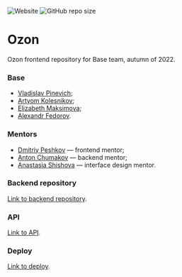 ![Website](https://img.shields.io/website?up_color=red&up_message=down&url=http%3A%2F%2F89.208.198.137%3A8081%2F) ![GitHub repo size](https://img.shields.io/github/repo-size/frontend-park-mail-ru/2022_2_Base)

# Ozon

Ozon frontend repository for Base team, autumn of 2022.

### Base

* [Vladislav Pinevich](https://github.com/tUnknownLegend);
* [Artyom Kolesnikov](https://github.com/EuphoriaAbsorber);
* [Elizabeth Maksimova](https://github.com/Liza1040);
* [Alexandr Fedorov](https://github.com/thelvv).

### Mentors

* [Dmitriy Peshkov](https://github.com/DPeshkoff) — frontend mentor;
* [Anton Chumakov](https://github.com/TonyBlock) — backend mentor;
* [Anastasia Shishova](https://github.com/NellinLin) — interface design mentor.

### Backend repository
[Link to backend repository](https://github.com/go-park-mail-ru/2022_2_Base).

### API
[Link to API](https://app.swaggerhub.com/apis/PINEVICHV/Base).

### Deploy
[Link to deploy](http://89.208.198.137:8081/).
